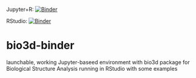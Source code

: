 Jupyter+R: [![Binder](https://mybinder.org/badge.svg)](https://mybinder.org/v2/gh/fomightez/bio3d-binder/master?filepath=index.ipynb)

RStudio: [![Binder](https://mybinder.org/badge.svg)](https://mybinder.org/v2/gh/fomightez/bio3d-binder/master?urlpath=rstudio)

# bio3d-binder
launchable, working Jupyter-baseed environment with bio3d package for Biological Structure Analysis running in RStudio with some examples
